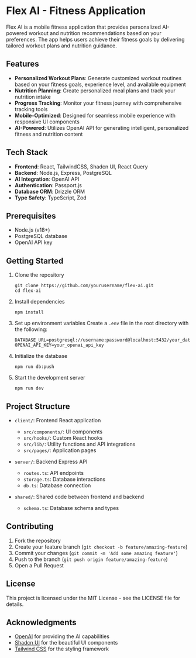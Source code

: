 # Flex AI - Fitness Application

Flex AI is a mobile fitness application that provides personalized AI-powered workout and nutrition recommendations based on your preferences. The app helps users achieve their fitness goals by delivering tailored workout plans and nutrition guidance.

## Features

- **Personalized Workout Plans**: Generate customized workout routines based on your fitness goals, experience level, and available equipment
- **Nutrition Planning**: Create personalized meal plans and track your nutrition intake
- **Progress Tracking**: Monitor your fitness journey with comprehensive tracking tools
- **Mobile-Optimized**: Designed for seamless mobile experience with responsive UI components
- **AI-Powered**: Utilizes OpenAI API for generating intelligent, personalized fitness and nutrition content

## Tech Stack

- **Frontend**: React, TailwindCSS, Shadcn UI, React Query
- **Backend**: Node.js, Express, PostgreSQL
- **AI Integration**: OpenAI API
- **Authentication**: Passport.js
- **Database ORM**: Drizzle ORM
- **Type Safety**: TypeScript, Zod

## Prerequisites

- Node.js (v18+)
- PostgreSQL database
- OpenAI API key

## Getting Started

1. Clone the repository
   ```
   git clone https://github.com/yourusername/flex-ai.git
   cd flex-ai
   ```

2. Install dependencies
   ```
   npm install
   ```

3. Set up environment variables
   Create a `.env` file in the root directory with the following:
   ```
   DATABASE_URL=postgresql://username:password@localhost:5432/your_database
   OPENAI_API_KEY=your_openai_api_key
   ```

4. Initialize the database
   ```
   npm run db:push
   ```

5. Start the development server
   ```
   npm run dev
   ```

## Project Structure

- `client/`: Frontend React application
  - `src/components/`: UI components
  - `src/hooks/`: Custom React hooks
  - `src/lib/`: Utility functions and API integrations
  - `src/pages/`: Application pages

- `server/`: Backend Express API
  - `routes.ts`: API endpoints
  - `storage.ts`: Database interactions
  - `db.ts`: Database connection

- `shared/`: Shared code between frontend and backend
  - `schema.ts`: Database schema and types

## Contributing

1. Fork the repository
2. Create your feature branch (`git checkout -b feature/amazing-feature`)
3. Commit your changes (`git commit -m 'Add some amazing feature'`)
4. Push to the branch (`git push origin feature/amazing-feature`)
5. Open a Pull Request

## License

This project is licensed under the MIT License - see the LICENSE file for details.

## Acknowledgments

- [OpenAI](https://openai.com/) for providing the AI capabilities
- [Shadcn UI](https://ui.shadcn.com/) for the beautiful UI components
- [Tailwind CSS](https://tailwindcss.com/) for the styling framework
